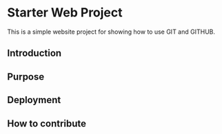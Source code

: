 # Starter Web Project

This is a simple website project for showing how to use GIT and GITHUB.

## Introduction

## Purpose

## Deployment

## How to contribute
